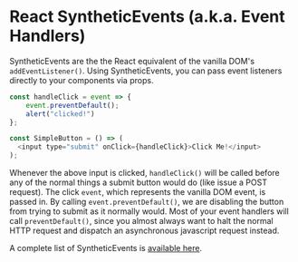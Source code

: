 # React SyntheticEvents (a.k.a. Event Handlers)

SyntheticEvents are the the React equivalent of the vanilla DOM's
`addEventListener()`. Using SyntheticEvents, you can pass event listeners
directly to your components via props.

```js
const handleClick = event => {
	event.preventDefault();
	alert("clicked!")
};

const SimpleButton = () => (
  <input type="submit" onClick={handleClick}>Click Me!</input>
);
```

Whenever the above input is clicked, `handleClick()` will be called before any
of the normal things a submit button would do (like issue a POST request). The
click `event`, which represents the vanilla DOM event, is passed in. By calling
`event.preventDefault()`, we are disabling the button from trying to submit as
it normally would. Most of your event handlers will call `preventDefault()`,
since you almost always want to halt the normal HTTP request and dispatch an
asynchronous javascript request instead.

A complete list of SyntheticEvents is [available here][react-events].

[react-events]:https://facebook.github.io/react/docs/events.html

